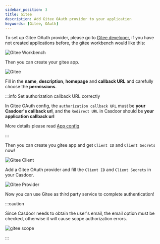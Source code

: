 ```yaml
---
sidebar_position: 3
title: Gitee
description: Add Gitee OAuth provider to your application
keywords: [Gitee, OAuth]
---
```


To set up Gitee OAuth provider, please go to [Gitee developer](https://gitee.com/oauth/applications), if you have not created applications before, the gitee workbench would like this:

![Gitee Workbench](/img/providers/OAuth/giteebench.png)

Then you can create your gitee app.

![Gitee](/img/providers/OAuth/gitee.png)

Fill in the **name**, **description**, **homepage** and **callback URL** and carefully choose the **permissions**.

:::info Set authorization callback URL correctly

In Gitee OAuth config, the `authorization callback URL` must be **your Casdoor's callback url**, and the `Redirect URL` in Casdoor should be **your application callback url**

More details please read [App config](/docs/application/config#further-understanding)

:::

Then you can create you gitee app and get ```Client ID``` and ```Client Secrets``` now!

![Gitee Client](/img/providers/OAuth/giteeclient.png)

Add a Gitee OAuth provider and fill the ```Client ID``` and ```Client Secrets``` in your Casdoor.

![Gitee Provider](/img/providers/OAuth/giteeprovider.png)

Now you can use Gitee as third party service to complete authentication!

:::caution

Since Casdoor needs to obtain the user's email, the email option must be checked, otherwise it will cause scope authorization errors.

![gitee scope](/img/giteescope.jpg)

:::